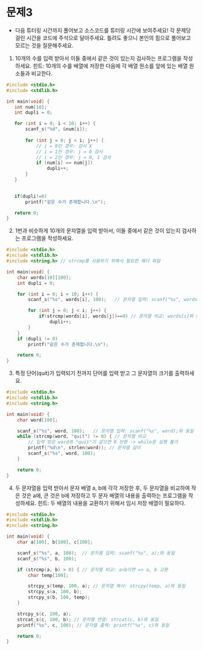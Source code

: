 # 문제3

 

* 다음 튜터링 시간까지 풀어보고 소스코드를 튜터링 시간에 보여주세요! 각 문제당 걸린 시간을 코드에 주석으로 달아주세요. 틀려도 좋으니 본인의 힘으로 풀어보고 모르는 것을 질문해주세요.

 

1. 10개의 수를 입력 받아서 이들 중에서 같은 것이 있는지 검사하는 프로그램을 작성하세요. 힌트: 10개의 수를 배열에 저장한 다음에 각 배열 원소를 앞에 있는 배열 원소들과 비교한다.

 ```c
#include <stdio.h>
#include <stdlib.h>

int main(void) {
	int num[10];
	int dupli = 0;

	for (int i = 0; i < 10; i++) {
		scanf_s("%d", &num[i]);
		
		for (int j = 0; j < i; j++) { 
			// i = 0인 경우: 검사 X
			// i = 1인 경우: j = 0 검사
			// i = 2인 경우: j = 0, 1 검사
			if (num[i] == num[j])
				dupli++;
		}
	}

	
	if(dupli!=0)
		printf("같은 수가 존재합니다.\n");

	return 0;
}
 ```

2. 1번과 비슷하게 10개의 문자열을 입력 받아서, 이들 중에서 같은 것이 있는지 검사하는 프로그램을 작성하세요.

```c
#include <stdio.h>
#include <stdlib.h>
#include <string.h> // strcmp를 사용하기 위해서 필요한 헤더 파일

int main(void) {
	char words[10][100];
	int dupli = 0;

	for (int i = 0; i < 10; i++) {
		scanf_s("%s", words[i], 100);	// 문자열 입력: scanf("%s", words[i])와 동일

		for (int j = 0; j < i; j++) {
			if(strcmp(words[i], words[j])==0) // 문자열 비교: words[i]와 words[j]가 같으면 0 반환
				dupli++;
		}
	}
	if (dupli != 0)
		printf("같은 수가 존재합니다.\n");

	return 0;
}
```

3. 특정 단어(quit)가 입력되기 전까지 단어를 입력 받고 그 문자열의 크기를 출력하세요.

```c
#include <stdio.h>
#include <stdlib.h>
#include <string.h> 

int main(void) {
	char word[100];

	scanf_s("%s", word, 100);	// 문자열 입력: scanf("%s", word);와 동일
	while (strcmp(word, "quit") != 0) { // 문자열 비교
		// 입력 받은 word와 "quit"가 같으면 0 반환 -> while문 실행 불가
		printf("%d\n", strlen(word)); // 문자열 길이
		scanf_s("%s", word, 100);
	}

	return 0;
}
```

4. 두 문자열을 입력 받아서 문자 배열 a, b에 각각 저장한 후, 두 문자열을 비교하여 작은 것은 a에, 큰 것은 b에 저장하고 두 문자 배열의 내용을 출력하는 프로그램을 작성하세요. 힌트: 두
배열의 내용을 교환하기 위해서 임시 저장 배열이 필요하다.

```c
#include <stdio.h>
#include <stdlib.h>
#include <string.h> 

int main(void) {
	char a[100], b[100], c[100];

	scanf_s("%s", a, 100);	// 문자열 입력: scanf("%s", a);와 동일
	scanf_s("%s", b, 100);

	if (strcmp(a, b) > 0) {	// 문자열 비교: a>b이면 => a, b 교환
		char temp[100];

		strcpy_s(temp, 100, a);	// 문자열 복사: strcpy(temp, a)와 동일
		strcpy_s(a, 100, b);
		strcpy_s(b, 100, temp);
	}

	strcpy_s(c, 100, a); 
	strcat_s(c, 100, b); // 문자열 연결: strcat(c, b)와 동일
	printf("%s", c, 100); // 문자열 출력: printf("%s", c)와 동일

	return 0;
}
```

